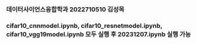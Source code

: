 ### 데이터사이언스융합학과 2022710510 김성목
### cifar10_cnnmodel.ipynb, cifar10_resnetmodel.ipynb, cifar10_vgg19model.ipynb 모두 실행 후 20231207.ipynb 실행 가능

